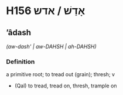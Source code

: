 # H156 אָדַשׁ / אדש

## ʼâdash

_(aw-dash' | aw-DAHSH | ah-DAHSH)_

### Definition

a primitive root; to tread out (grain); thresh; v

- (Qal) to tread, tread on, thresh, trample on
